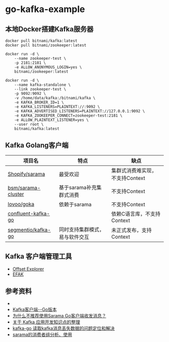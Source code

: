# go-kafka-example

## 本地Docker搭建Kafka服务器

```shell
docker pull bitnami/kafka:latest
docker pull bitnami/zookeeper:latest

docker run -d \
    --name zookeeper-test \
    -p 2181:2181 \
    -e ALLOW_ANONYMOUS_LOGIN=yes \
    bitnami/zookeeper:latest

docker run -d \
    --name kafka-standalone \
    --link zookeeper-test \
    -p 9092:9092 \
    -v /home/data/kafka:/bitnami/kafka \
    -e KAFKA_BROKER_ID=1 \
    -e KAFKA_LISTENERS=PLAINTEXT://:9092 \
    -e KAFKA_ADVERTISED_LISTENERS=PLAINTEXT://127.0.0.1:9092 \
    -e KAFKA_ZOOKEEPER_CONNECT=zookeeper-test:2181 \
    -e ALLOW_PLAINTEXT_LISTENER=yes \
    --user root \
    bitnami/kafka:latest
```

## Kafka Golang客户端

| 项目名                                                                      | 特点               | 缺点                  |
|--------------------------------------------------------------------------|------------------|---------------------|
| [Shopify/sarama](https://shopify.github.io/sarama)                       | 最受欢迎	            | 集群式消费难实现，不支持Context |
| [bsm/sarama-cluster](https://github.com/bsm/sarama-cluster)              | 基于sarama补充集群式消费	 | 不支持Context          |
| [lovoo/goka](https://github.com/lovoo/goka)                              | 依赖于sarama	       | 不支持Context          |
| [confluent-kafka-go](https://github.com/confluentinc/confluent-kafka-go) |                  | 依赖C语言库，不支持Context   |
| [segmentio/kafka-go](https://github.com/segmentio/kafka-go)              | 同时支持集群模式，易与软件交互	 | 未正式发布，支持Context     |

## Kafka 客户端管理工具

- [Offset Explorer](https://www.kafkatool.com/download.html)
- [EFAK](https://www.kafka-eagle.org/)

## 参考资料
- 
- [Kafka客户端--Go版本](https://jjmeg.github.io/posts/kafka-golang-client/)
- [为什么不推荐使用Sarama Go客户端收发消息？](https://help.aliyun.com/document_detail/266782.html)
- [关于 Kafka 应用开发知识点的整理](https://pandaychen.github.io/2022/01/01/A-KAFKA-USAGE-SUMUP-2/)
- [kafka-go 读取kafka消息丢失数据的问题定位和解决](https://cloud.tencent.com/developer/article/1809467)
- [sarama的消费者组分析、使用](https://www.cnblogs.com/payapa/p/15401357.html)
